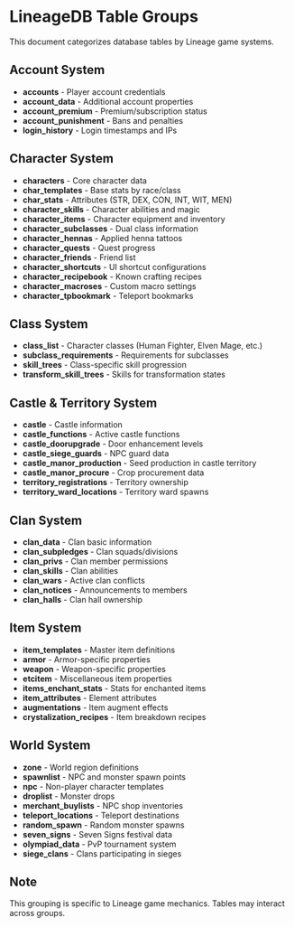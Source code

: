# LineageDB Table Groups

This document categorizes database tables by Lineage game systems.

## Account System

- **accounts** - Player account credentials
- **account_data** - Additional account properties
- **account_premium** - Premium/subscription status
- **account_punishment** - Bans and penalties
- **login_history** - Login timestamps and IPs

## Character System

- **characters** - Core character data
- **char_templates** - Base stats by race/class
- **char_stats** - Attributes (STR, DEX, CON, INT, WIT, MEN)
- **character_skills** - Character abilities and magic
- **character_items** - Character equipment and inventory
- **character_subclasses** - Dual class information
- **character_hennas** - Applied henna tattoos
- **character_quests** - Quest progress
- **character_friends** - Friend list
- **character_shortcuts** - UI shortcut configurations
- **character_recipebook** - Known crafting recipes
- **character_macroses** - Custom macro settings
- **character_tpbookmark** - Teleport bookmarks

## Class System

- **class_list** - Character classes (Human Fighter, Elven Mage, etc.)
- **subclass_requirements** - Requirements for subclasses
- **skill_trees** - Class-specific skill progression
- **transform_skill_trees** - Skills for transformation states

## Castle & Territory System

- **castle** - Castle information
- **castle_functions** - Active castle functions
- **castle_doorupgrade** - Door enhancement levels
- **castle_siege_guards** - NPC guard data
- **castle_manor_production** - Seed production in castle territory
- **castle_manor_procure** - Crop procurement data
- **territory_registrations** - Territory ownership
- **territory_ward_locations** - Territory ward spawns

## Clan System

- **clan_data** - Clan basic information
- **clan_subpledges** - Clan squads/divisions
- **clan_privs** - Clan member permissions
- **clan_skills** - Clan abilities
- **clan_wars** - Active clan conflicts
- **clan_notices** - Announcements to members
- **clan_halls** - Clan hall ownership

## Item System

- **item_templates** - Master item definitions
- **armor** - Armor-specific properties
- **weapon** - Weapon-specific properties
- **etcitem** - Miscellaneous item properties
- **items_enchant_stats** - Stats for enchanted items
- **item_attributes** - Element attributes
- **augmentations** - Item augment effects
- **crystalization_recipes** - Item breakdown recipes

## World System

- **zone** - World region definitions
- **spawnlist** - NPC and monster spawn points
- **npc** - Non-player character templates
- **droplist** - Monster drops
- **merchant_buylists** - NPC shop inventories
- **teleport_locations** - Teleport destinations
- **random_spawn** - Random monster spawns
- **seven_signs** - Seven Signs festival data
- **olympiad_data** - PvP tournament system
- **siege_clans** - Clans participating in sieges

## Note
This grouping is specific to Lineage game mechanics. Tables may interact across groups.